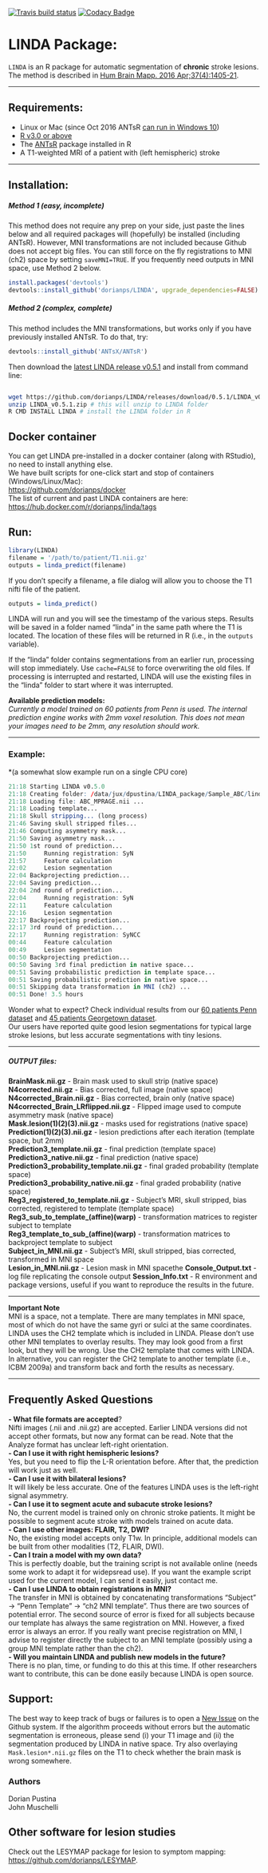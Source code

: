 
[![Travis build
status](https://travis-ci.org/dorianps/LINDA.svg?branch=master)](https://travis-ci.org/dorianps/LINDA)
[![Codacy Badge](https://api.codacy.com/project/badge/Grade/ed7c8fb5034e40bfbb12ddbf827078ed)](https://www.codacy.com/manual/dorianps/LINDA?utm_source=github.com&amp;utm_medium=referral&amp;utm_content=dorianps/LINDA&amp;utm_campaign=Badge_Grade)
<!--
[![AppVeyor Build Status](https://ci.appveyor.com/api/projects/status/github/muschellij2/LINDA?branch=master&svg=true)](https://ci.appveyor.com/project/muschellij2/LINDA)
[![Coverage status](https://codecov.io/gh/muschellij2/LINDA/branch/master/graph/badge.svg)](https://codecov.io/gh/muschellij2/LINDA)

-->
<!-- README.md is generated from README.Rmd. Please edit that file -->

# LINDA Package:

`LINDA` is an R package for automatic segmentation of **chronic** stroke
lesions.  
The method is described in [Hum Brain Mapp. 2016
Apr;37(4):1405-21](http://onlinelibrary.wiley.com/doi/10.1002/hbm.23110/abstract).

-----

## Requirements:

  - Linux or Mac (since Oct 2016 ANTsR [can run in Windows
    10](https://github.com/stnava/ANTsR/wiki/Installing-ANTsR-in-Windows-10-\(along-with-FSL,-Rstudio,-Freesurfer,-etc\).))  
  - [R v3.0 or above](http://www.r-project.org/)  
  - The [ANTsR](http://stnava.github.io/ANTsR/) package installed in R
  - A T1-weighted MRI of a patient with (left hemispheric) stroke

-----

## Installation:

##### Method 1 (easy, incomplete)

This method does not require any prep on your side, just paste the lines
below and all required packages will (hopefully) be installed (including
ANTsR). However, MNI transformations are not included because Github
does not accept big files. You can still force on the fly registrations
to MNI (ch2) space by setting `saveMNI=TRUE`. If you frequently need
outputs in MNI space, use Method 2 below.

``` r
install.packages('devtools')
devtools::install_github('dorianps/LINDA', upgrade_dependencies=FALSE)
```

##### Method 2 (complex, complete)

This method includes the MNI transformations, but works only if you have
previously installed ANTsR. To do that, try:

``` r
devtools::install_github('ANTsX/ANTsR')
```

Then download the [latest LINDA release
v0.5.1](https://github.com/dorianps/LINDA/releases/download/0.5.1/LINDA_v0.5.1.zip)
and install from command line:

``` bash

wget https://github.com/dorianps/LINDA/releases/download/0.5.1/LINDA_v0.5.1.zip
unzip LINDA_v0.5.1.zip # this will unzip to LINDA folder
R CMD INSTALL LINDA # install the LINDA folder in R
```

## Docker container
You can get LINDA pre-installed in a docker container (along with RStudio), no need to install anything else.  
We have built scripts for one-click start and stop of containers (Windows/Linux/Mac):  
https://github.com/dorianps/docker   
The list of current and past LINDA containers are here:  
https://hub.docker.com/r/dorianps/linda/tags  


## Run: 

``` r
library(LINDA)
filename = '/path/to/patient/T1.nii.gz'
outputs = linda_predict(filename)
```

If you don’t specify a filename, a file dialog will allow you to choose
the T1 nifti file of the patient.

``` r
outputs = linda_predict()
```

LINDA will run and you will see the timestamp of the various steps.
Results will be saved in a folder named “linda” in the same path where
the T1 is located. The location of these files will be returned in R
(i.e., in the `outputs` variable).

If the “linda” folder contains segmentations from an earlier run,
processing will stop immediately. Use `cache=FALSE` to force overwriting
the old files. If processing is interrupted and restarted, LINDA will
use the existing files in the “linda” folder to start where it was
interrupted.

**Available prediction models:**  
*Currently a model trained on 60 patients from Penn is used. The
internal prediction engine works with 2mm voxel resolution. This does
not mean your images need to be 2mm, any resolution should work.*

-----

### Example:

\*(a somewhat slow example run on a single CPU core)

``` r
21:18 Starting LINDA v0.5.0
21:18 Creating folder: /data/jux/dpustina/LINDA_package/Sample_ABC/linda
21:18 Loading file: ABC_MPRAGE.nii ...
21:18 Loading template...
21:18 Skull stripping... (long process)
21:46 Saving skull stripped files...
21:46 Computing asymmetry mask...
21:50 Saving asymmetry mask...
21:50 1st round of prediction...
21:50     Running registration: SyN
21:57     Feature calculation 
22:02     Lesion segmentation
22:04 Backprojecting prediction...
22:04 Saving prediction...
22:04 2nd round of prediction...
22:04     Running registration: SyN
22:11     Feature calculation 
22:16     Lesion segmentation
22:17 Backprojecting prediction...
22:17 3rd round of prediction...
22:17     Running registration: SyNCC
00:44     Feature calculation 
00:49     Lesion segmentation
00:50 Backprojecting prediction...
00:50 Saving 3rd final prediction in native space...
00:51 Saving probabilistic prediction in template space...
00:51 Saving probabilistic prediction in native space...
00:51 Skipping data transformation in MNI (ch2) ...
00:51 Done! 3.5 hours 
```

Wonder what to expect? Check individual results from our [60 patients
Penn
dataset](https://drive.google.com/file/d/0BxHeqEv37qqDT085MHAyMzFJcVk)
and [45 patients Georgetown
dataset](https://drive.google.com/open?id=0BxHeqEv37qqDY1psaC14QXZSOXc).  
Our users have reported quite good lesion segmentations for typical
large stroke lesions, but less accurate segmentations with tiny lesions.

-----

##### OUTPUT files:

**BrainMask.nii.gz** - Brain mask used to skull strip (native space)  
**N4corrected.nii.gz** - Bias corrected, full image (native space)  
**N4corrected\_Brain.nii.gz** - Bias corrected, brain only (native
space)  
**N4corrected\_Brain\_LRflipped.nii.gz** - Flipped image used to compute
asymmetry mask (native space)  
**Mask.lesion(1)(2)(3).nii.gz** - masks used for registrations (native
space)  
**Prediction(1)(2)(3).nii.gz** - lesion predictions after each iteration
(template space, but 2mm)  
**Prediction3\_template.nii.gz** - final prediction (template space)  
**Prediction3\_native.nii.gz** - final prediction (native space)  
**Prediction3\_probability\_template.nii.gz** - final graded probability
(template space)  
**Prediction3\_probability\_native.nii.gz** - final graded probability
(native space)  
**Reg3\_registered\_to\_template.nii.gz** - Subject’s MRI, skull
stripped, bias corrected, registered to template (template space)  
**Reg3\_sub\_to\_template\_(affine)(warp)** - transformation matrices to
register subject to template  
**Reg3\_template\_to\_sub\_(affine)(warp)** - transformation matrices to
backproject template to subject  
**Subject\_in\_MNI.nii.gz** - Subject’s MRI, skull stripped, bias
corrected, transformed in MNI space  
**Lesion\_in\_MNI.nii.gz** - Lesion mask in MNI spacethe
**Console\_Output.txt** - log file replicating the console output
**Session\_Info.txt** - R environment and package versions, useful if
you want to reproduce the results in the future.

-----

**Important Note**  
MNI is a space, not a template. There are many templates in MNI space,
most of which do not have the same gyri or sulci at the same
coordinates. LINDA uses the CH2 template which is included in LINDA.
Please don’t use other MNI templates to overlay results. They may look
good from a first look, but they will be wrong. Use the CH2 template
that comes with LINDA. In alternative, you can register the CH2 template
to another template (i.e., ICBM 2009a) and transform back and forth the
results as necessary.

-----

## Frequently Asked Questions

**- What file formats are accepted**?  
Nifti images (.nii and .nii.gz) are accepted. Earlier LINDA versions did
not accept other formats, but now any format can be read. Note that the
Analyze format has unclear left-right orientation.  
**- Can I use it with right hemispheric lesions?**  
Yes, but you need to flip the L-R orientation before. After that, the
prediction will work just as well.  
**- Can I use it with bilateral lesions?**  
It will likely be less accurate. One of the features LINDA uses is the
left-right signal asymmetry.  
**- Can I use it to segment acute and subacute stroke lesions?**  
No, the current model is trained only on chronic stroke patients. It
might be possible to segment acute stroke with models trained on acute
data.  
**- Can I use other images: FLAIR, T2, DWI?**  
No, the existing model accepts only T1w. In principle, additional models
can be built from other modalities (T2, FLAIR, DWI).  
**- Can I train a model with my own data?**  
This is perfectly doable, but the training script is not available
online (needs some work to adapt it for widepsread use). If you want the
example script used for the current model, I can send it easily, just
contact me.  
**- Can I use LINDA to obtain registrations in MNI?**  
The transfer in MNI is obtained by concatenating transformations
“Subject” -\> “Penn Template” -\> “ch2 MNI template”. Thus there are
two sources of potential error. The second source of error is fixed for
all subjects because our template has always the same registration on
MNI. However, a fixed error is always an error. If you really want
precise registration on MNI, I advise to register directly the subject
to an MNI template (possibly using a group MNI template rather than the
ch2).  
**- Will you maintain LINDA and publish new models in the future?**  
There is no plan, time, or funding to do this at this time. If other
researchers want to contribute, this can be done easily because LINDA is
open source.

## Support:

The best way to keep track of bugs or failures is to open a [New
Issue](https://github.com/dorianps/LINDA/issues) on the Github system.
If the algorithm proceeds without errors but the automatic segmentation
is erroneous, please send (i) your T1 image and (ii) the segmentation
produced by LINDA in native space. Try also overlaying
`Mask.lesion*.nii.gz` files on the T1 to check whether the brain mask is
wrong somewhere.


### Authors

Dorian Pustina  
John Muschelli

## Other software for lesion studies

Check out the LESYMAP package for lesion to symptom mapping:
<https://github.com/dorianps/LESYMAP>.
